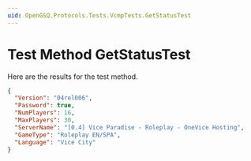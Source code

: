 ```yaml
---
uid: OpenGSQ.Protocols.Tests.VcmpTests.GetStatusTest
---
```


# Test Method GetStatusTest

Here are the results for the test method.

```json
{
  "Version": "04rel006",
  "Password": true,
  "NumPlayers": 16,
  "MaxPlayers": 30,
  "ServerName": "[0.4] Vice Paradise - Roleplay - OneVice Hosting",
  "GameType": "Roleplay EN/SPA",
  "Language": "Vice City"
}
```
